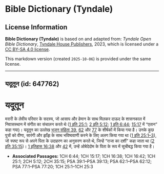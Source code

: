 # Bible Dictionary (Tyndale)

## License Information

**Bible Dictionary (Tyndale)** is based on and adapted from: _Tyndale Open Bible Dictionary_, [Tyndale House Publishers](https://tyndaleopenresources.com/), 2023, which is licensed under a [CC BY-SA 4.0 license](https://creativecommons.org/licenses/by-sa/4.0/legalcode.en).

This markdown version (created `2025-10-06`) is provided under the same license.



--------------------------------

## यदूतून (id: 647762)

यदूतून
======

मरारी के लेवीय परिवार के सदस्य, जो आसाप और हेमान के साथ मिलकर दाऊद के शासनकाल में निवासस्थान में संगीत का संचालन करते थे ([1 इति 25:1](https://ref.ly/1Chr25:1); [2 इति 5:12](https://ref.ly/2Chr5:12); [1 इति 6:44](https://ref.ly/1Chr6:44); [15:17](https://ref.ly/1Chr15:17) में “एतान” कहा गया)। यदूतून का उल्लेख [भजन संहिता 39](https://ref.ly/Ps39:1-Ps39:13), [62](https://ref.ly/Ps62:1-Ps62:12) और [77](https://ref.ly/Ps77:1-Ps77:20) के शीर्षकों में किया गया है। उनके कुछ पुत्रों को वीणा, सारंगी और झाँझ के साथ भविष्यवाणी करने के लिए अलग किया गया था ([1 इति 25:1–3](https://ref.ly/1Chr25:1-1Chr25:3)), जो स्पष्ट रूप से अपने पिता के उदाहरण का अनुसरण करते थे, जिन्हें “राजा का दर्शी” कहा जाता था ([2 इति 35:15](https://ref.ly/2Chr35:15))। [1 इतिहास 16:38](https://ref.ly/1Chr16:38) और [42](https://ref.ly/1Chr16:42) में, उन्हें ओबेदेदोम के पिता के रूप में सूचीबद्ध किया गया है।

* **Associated Passages:** 1CH 6:44; 1CH 15:17; 1CH 16:38; 1CH 16:42; 1CH 25:1; 2CH 5:12; 2CH 35:15; PSA 39:1–PSA 39:13; PSA 62:1–PSA 62:12; PSA 77:1–PSA 77:20; 1CH 25:1–1CH 25:3


